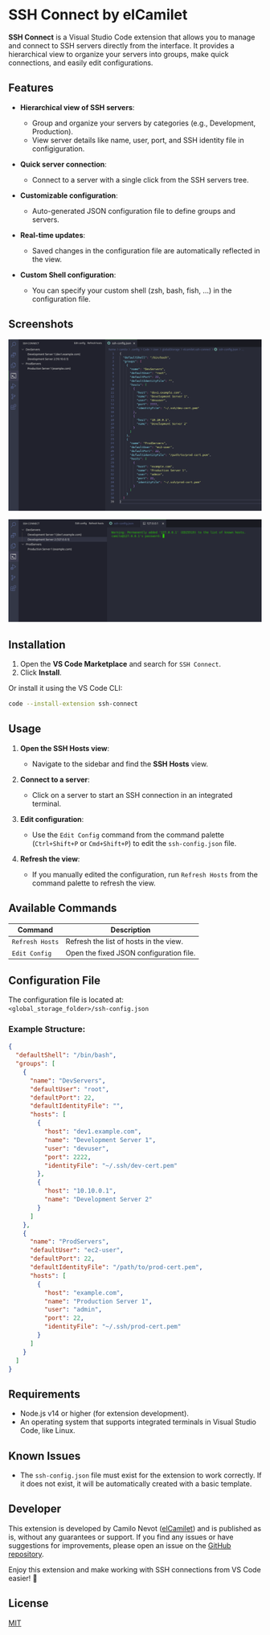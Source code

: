 
# SSH Connect by elCamilet

**SSH Connect** is a Visual Studio Code extension that allows you to manage and connect to SSH servers directly from the interface. It provides a hierarchical view to organize your servers into groups, make quick connections, and easily edit configurations.

## Features

- **Hierarchical view of SSH servers**:
  - Group and organize your servers by categories (e.g., Development, Production).
  - View server details like name, user, port, and SSH identity file in configiguration.

- **Quick server connection**:
  - Connect to a server with a single click from the SSH servers tree.

- **Customizable configuration**:
  - Auto-generated JSON configuration file to define groups and servers.

- **Real-time updates**:
  - Saved changes in the configuration file are automatically reflected in the view.

- **Custom Shell configuration**:
  - You can specify your custom shell (zsh, bash, fish, ...) in the configuration file.

## Screenshots
![Configuration file](https://raw.githubusercontent.com/elcamilet/ssh-connect/refs/heads/master/readme_config.png)

![SSH Connection](https://raw.githubusercontent.com/elcamilet/ssh-connect/refs/heads/master/readme_connection.png)

## Installation

1. Open the **VS Code Marketplace** and search for `SSH Connect`.
2. Click **Install**.

Or install it using the VS Code CLI:

```bash
code --install-extension ssh-connect
```

## Usage

1. **Open the SSH Hosts view**:
   - Navigate to the sidebar and find the **SSH Hosts** view.

2. **Connect to a server**:
   - Click on a server to start an SSH connection in an integrated terminal.

3. **Edit configuration**:
   - Use the `Edit Config` command from the command palette (`Ctrl+Shift+P` or `Cmd+Shift+P`) to edit the `ssh-config.json` file.

4. **Refresh the view**:
   - If you manually edited the configuration, run `Refresh Hosts` from the command palette to refresh the view.

## Available Commands

| Command                          | Description                                      |
|----------------------------------|--------------------------------------------------|
| `Refresh Hosts`     | Refresh the list of hosts in the view.           |
| `Edit Config`       | Open the fixed JSON configuration file.          |

## Configuration File

The configuration file is located at:  
`<global_storage_folder>/ssh-config.json`

### Example Structure:

```json
{
  "defaultShell": "/bin/bash",
  "groups": [
    {
      "name": "DevServers",
      "defaultUser": "root",
      "defaultPort": 22,
      "defaultIdentityFile": "",
      "hosts": [
        {
          "host": "dev1.example.com",
          "name": "Development Server 1",
          "user": "devuser",
          "port": 2222,
          "identityFile": "~/.ssh/dev-cert.pem"
        },
        {
          "host": "10.10.0.1",
          "name": "Development Server 2"
        }
      ]
    },
    {
      "name": "ProdServers",
      "defaultUser": "ec2-user",
      "defaultPort": 22,
      "defaultIdentityFile": "/path/to/prod-cert.pem",
      "hosts": [
        {
          "host": "example.com",
          "name": "Production Server 1",
          "user": "admin",
          "port": 22,
          "identityFile": "~/.ssh/prod-cert.pem"
        }
      ]
    }
  ]
}
```

## Requirements

- Node.js v14 or higher (for extension development).
- An operating system that supports integrated terminals in Visual Studio Code, like Linux. 

## Known Issues

- The `ssh-config.json` file must exist for the extension to work correctly. If it does not exist, it will be automatically created with a basic template.

## Developer

This extension is developed by Camilo Nevot ([elCamilet](https://github.com/elcamilet)) and is published as is, without any guarantees or support. If you find any issues or have suggestions for improvements, please open an issue on the [GitHub repository](https://github.com/elcamilet/ssh-connect).

Enjoy this extension and make working with SSH connections from VS Code easier! 🚀

## License

[MIT](https://github.com/elcamilet/ssh-connect/blob/master/LICENSE)
